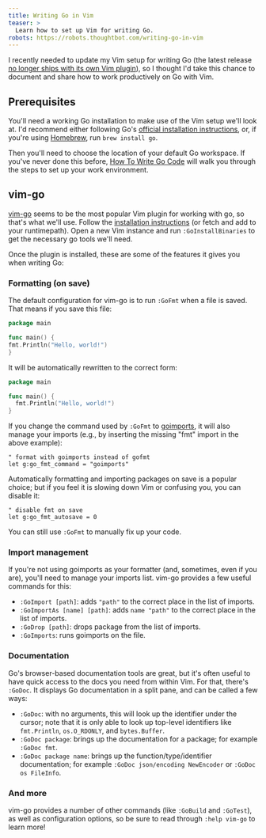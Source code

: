 ```yaml
---
title: Writing Go in Vim
teaser: >
  Learn how to set up Vim for writing Go.
robots: https://robots.thoughtbot.com/writing-go-in-vim
---
```


I recently needed to update my Vim setup for writing Go (the latest release [no
longer ships with its own Vim plugin][go14-changes]), so I thought I'd take this
chance to document and share how to work productively on Go with Vim.

## Prerequisites

You'll need a working Go installation to make use of the Vim setup we'll look
at. I'd recommend either following Go's [official installation
instructions][install], or, if you're using [Homebrew][homebrew], run `brew
install go`.

Then you'll need to choose the location of your default Go workspace. If you've
never done this before, [How To Write Go Code][writego] will walk you through
the steps to set up your work environment.

## vim-go

[vim-go] seems to be the most popular Vim plugin for working with go, so
that's what we'll use. Follow the [installation instructions][vim-go-install]
(or fetch and add to your runtimepath). Open a new Vim instance and run
`:GoInstallBinaries` to get the necessary go tools we'll need.

Once the plugin is installed, these are some of the features it gives you when
writing Go:

### Formatting (on save)

The default configuration for vim-go is to run `:GoFmt` when a file is saved.
That means if you save this file:

```go
package main

func main() {
fmt.Println("Hello, world!")
}
```

It will be automatically rewritten to the correct form:

```go
package main

func main() {
  fmt.Println("Hello, world!")
}
```

If you change the command used by `:GoFmt` to [goimports], it will also
manage your imports (e.g., by inserting the missing "fmt" import in the above
example):

```vim
" format with goimports instead of gofmt
let g:go_fmt_command = "goimports"
```

Automatically formatting and importing packages on save is a popular choice;
but if you feel it is slowing down Vim or confusing you, you can disable it:

```vim
" disable fmt on save
let g:go_fmt_autosave = 0
```

You can still use `:GoFmt` to manually fix up your code.

### Import management

If you're not using goimports as your formatter (and, sometimes, even if you
are), you'll need to manage your imports list. vim-go provides a few useful
commands for this:

- `:GoImport [path]`: adds `"path"` to the correct place in the list of imports.
- `:GoImportAs [name] [path]`: adds `name "path"` to the correct place in the
  list of imports.
- `:GoDrop [path]`: drops package from the list of imports.
- `:GoImports`: runs goimports on the file.

### Documentation

Go's browser-based documentation tools are great, but it's often useful to have
quick access to the docs you need from within Vim. For that, there's `:GoDoc`.
It displays Go documentation in a split pane, and can be called a few ways:

- `:GoDoc`: with no arguments, this will look up the identifier under the
  cursor; note that it is only able to look up top-level identifiers like
  `fmt.Println`, `os.O_RDONLY`, and `bytes.Buffer`.
- `:GoDoc package`: brings up the documentation for a package; for example
  `:GoDoc fmt`.
- `:GoDoc package name`: brings up the function/type/identifier documentation;
  for example `:GoDoc json/encoding NewEncoder` or `:GoDoc os FileInfo`.

### And more

vim-go provides a number of other commands (like `:GoBuild` and `:GoTest`), as
well as configuration options, so be sure to read through `:help vim-go` to
learn more!

[homebrew]: http://brew.sh/
[install]: http://golang.org/doc/install
[writego]: http://golang.org/doc/code.html
[go14-changes]: http://tip.golang.org/doc/go1.4#misc
[goimports]: http://godoc.org/golang.org/x/tools/cmd/goimports
[vim-go]: https://github.com/fatih/vim-go/
[vim-go-install]: https://github.com/fatih/vim-go/blob/master/README.md#install
[vim-go-example]: https://gist.github.com/bernerdschaefer/10b7ad6e496a6b3e2968
